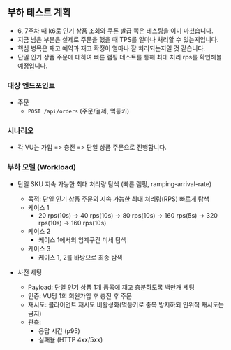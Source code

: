 ## 부하 테스트 계획

- 6, 7주차 때 k6로 인기 상품 조회와 쿠폰 발급 쪽은 테스팅을 이미 마쳤습니다.
- 지금 남은 부분은 실제로 주문을 했을 때 TPS를 얼마나 처리할 수 있는지입니다.
- 핵심 병목은 재고 예약과 재고 확정이 얼마나 잘 처리되는지일 것 같습니다.
- 단일 인기 상품 주문에 대하여 빠른 램핑 테스트를 통해 최대 처리 rps를 확인해볼 예정입니다.

### 대상 엔드포인트

- 주문
  - `POST /api/orders` (주문/결제, 멱등키)

### 시나리오

- 각 VU는 가입 => 충전 => 단일 상품 주문으로 진행합니다.

### 부하 모델 (Workload)

- 단일 SKU 지속 가능한 최대 처리량 탐색 (빠른 램핑, ramping-arrival-rate)
  - 목적: 단일 인기 상품 주문의 지속 가능한 최대 처리량(RPS) 빠르게 탐색
  - 케이스 1
    - 20 rps(10s) → 40 rps(10s) → 80 rps(10s) → 160 rps(5s) → 320 rps(10s) → 160 rps(10s)
  - 케이스 2
    - 케이스 1에서의 임계구간 미세 탐색
  - 케이스 3
    - 케이스 1, 2를 바탕으로 최종 탐색

- 사전 세팅
  - Payload: 단일 인기 상품 1개 품목에 재고 충분하도록 백만개 세팅
  - 인증: VU당 1회 회원가입 후 충전 후 주문
  - 재시도: 클라이언트 재시도 비활성화(멱등키로 중복 방지하되 인위적 재시도는 금지)
  - 관측:
    - 응답 시간 (p95)
    - 실패율 (HTTP 4xx/5xx)
